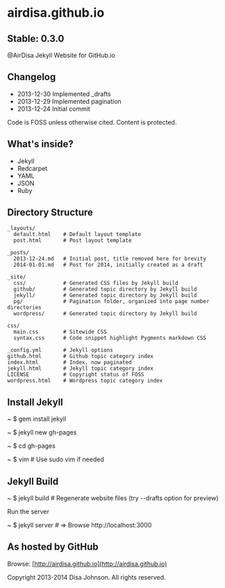 airdisa.github.io
=================

Stable: 0.3.0
-------------

@AirDisa Jekyll Website for GitHub.io

Changelog
---------

* 2013-12-30 Implemented \_drafts
* 2013-12-29 Implemented pagination
* 2013-12-24 Initial commit

Code is FOSS unless otherwise cited. Content is protected.

What's inside?
--------------

* Jekyll
* Redcarpet
* YAML
* JSON
* Ruby

Directory Structure
------------------

    _layouts/         
      default.html    # Default layout template
      post.html       # Post layout template

    _posts/         
      2013-12-24.md   # Initial post, title removed here for brevity
      2014-01-01.md   # Post for 2014, initially created as a draft

    _site/             
      css/            # Generated CSS files by Jekyll build
      github/         # Generated topic directory by Jekyll build
      jekyll/         # Generated topic directory by Jekyll build       
      pg/             # Pagination folder, organized into page number directories
      wordpress/      # Generated topic directory by Jekyll build              

    css/
      main.css        # Sitewide CSS
      syntax.css      # Code snippet highlight Pygments markdown CSS

    _config.yml       # Jekyll options
    github.html       # Github topic category index
    index.html        # Index, now paginated
    jekyll.html       # Jekyll topic category index
    LICENSE           # Copyright status of FOSS
    wordpress.html    # Wordpress topic category index


Install Jekyll
--------------

~ $ gem install jekyll

~ $ jekyll new gh-pages

~ $ cd gh-pages

~ $ vim               # Use sudo vim if needed


Jekyll Build
------------

~ $ jekyll build      # Regenerate website files (try --drafts option for preview)

Run the server

~ $ jekyll server     # => Browse http://localhost:3000


As hosted by GitHub
-------------------

Browse: [http://airdisa.github.io](http://airdisa.github.io)

Copyright 2013-2014 Disa Johnson. All rights reserved.
